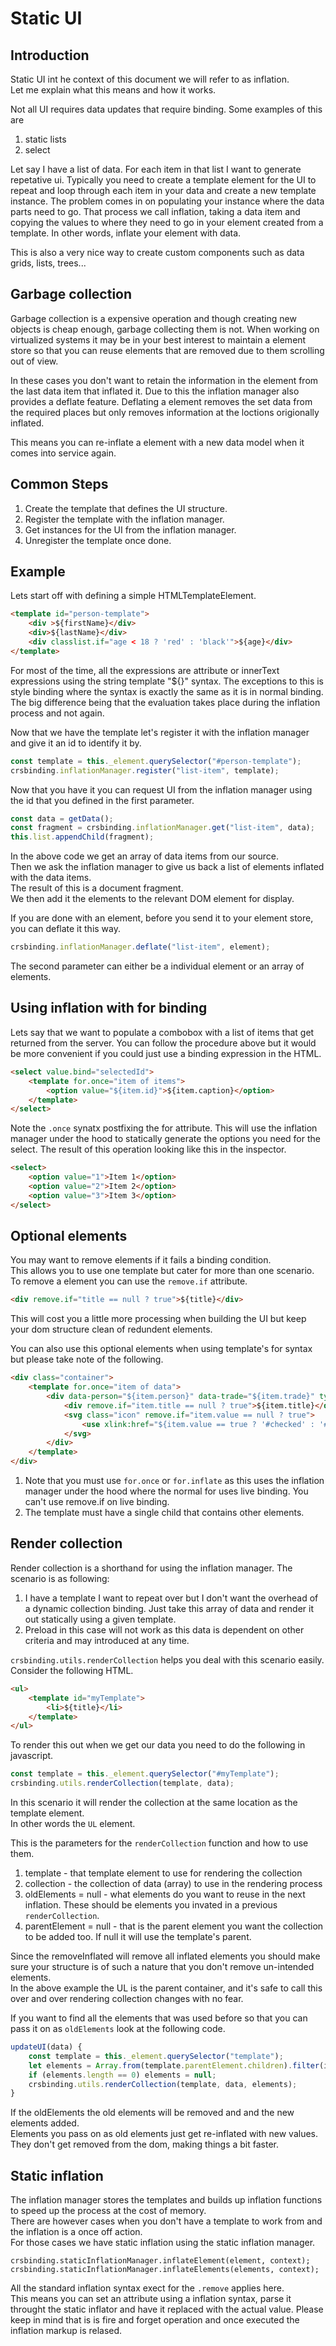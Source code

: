 # Static UI

## Introduction
Static UI int he context of this document we will refer to as inflation.  
Let me explain what this means and how it works.

Not all UI requires data updates that require binding.
Some examples of this are 

1. static lists
1. select

Let say I have a list of data. 
For each item in that list I want to generate repetative ui.
Typically you need to create a template element for the UI to repeat and loop through each item in your data and create a new template instance.
The problem comes in on populating your instance where the data parts need to go.
That process we call inflation, taking a data item and copying the values to where they need to go in your element created from a template.
In other words, inflate your element with data.

This is also a very nice way to create custom components such as data grids, lists, trees...

## Garbage collection
Garbage collection is a expensive operation and though creating new objects is cheap enough, garbage collecting them is not.
When working on virtualized systems it may be in your best interest to maintain a element store so that you can reuse elements that are removed due to them scrolling out of view.

In these cases you don't want to retain the information in the element from the last data item that inflated it.
Due to this the inflation manager also provides a deflate feature. 
Deflating a element removes the set data from the required places but only removes information at the loctions origionally inflated.

This means you can re-inflate a element with a new data model when it comes into service again.

## Common Steps

1. Create the template that defines the UI structure.
1. Register the template with the inflation manager.
1. Get instances for the UI from the inflation manager.
1. Unregister the template once done.

## Example

Lets start off with defining a simple HTMLTemplateElement.

```html
<template id="person-template">
    <div >${firstName}</div>
    <div>${lastName}</div>
    <div classlist.if="age < 18 ? 'red' : 'black'">${age}</div>
</template>
```

For most of the time, all the expressions are attribute or innerText expressions using the string template "${}" syntax.
The exceptions to this is style binding where the syntax is exactly the same as it is in normal binding.
The big difference being that the evaluation takes place during the inflation process and not again.

Now that we have the template let's register it with the inflation manager and give it an id to identify it by.

```js
const template = this._element.querySelector("#person-template");
crsbinding.inflationManager.register("list-item", template);
```

Now that you have it you can request UI from the inflation manager using the id that you defined in the first parameter.

```js
const data = getData();
const fragment = crsbinding.inflationManager.get("list-item", data);
this.list.appendChild(fragment);
```

In the above code we get an array of data items from our source.  
Then we ask the inflation manager to give us back a list of elements inflated with the data items.  
The result of this is a document fragment.  
We then add it the elements to the relevant DOM element for display.

If you are done with an element, before you send it to your element store, you can deflate it this way.

```js
crsbinding.inflationManager.deflate("list-item", element);
```

The second parameter can either be a individual element or an array of elements.

## Using inflation with for binding
Lets say that we want to populate a combobox with a list of items that get returned from the server.
You can follow the procedure above but it would be more convenient if you could just use a binding expression in the HTML.

```html
<select value.bind="selectedId">
    <template for.once="item of items">
        <option value="${item.id}">${item.caption}</option>
    </template>
</select>
```

Note the `.once` synatx postfixing the for attribute.
This will use the inflation manager under the hood to statically generate the options you need for the select.
The result of this operation looking like this in the inspector.

```html
<select>
    <option value="1">Item 1</option>    
    <option value="2">Item 2</option>
    <option value="3">Item 3</option>
</select>
```

## Optional elements
You may want to remove elements if it fails a binding condition.  
This allows you to use one template but cater for more than one scenario.  
To remove a element you can use the `remove.if` attribute.

```html
<div remove.if="title == null ? true">${title}</div>
```

This will cost you a little more processing when building the UI but keep your dom structure clean of redundent elements.

You can also use this optional elements when using template's for syntax but please take note of the following.

```html
<div class="container">
    <template for.once="item of data">
        <div data-person="${item.person}" data-trade="${item.trade}" type="${item.type}" value="${item.value}">
            <div remove.if="item.title == null ? true">${item.title}</div>
            <svg class="icon" remove.if="item.value == null ? true">
                <use xlink:href="${item.value == true ? '#checked' : '#unchecked'}" />
            </svg>
        </div>
    </template>
</div>
```

1. Note that you must use `for.once` or `for.inflate` as this uses the inflation manager under the hood where the normal for uses live binding. You can't use remove.if on live binding.
1. The template must have a single child that contains other elements.

## Render collection
Render collection is a shorthand for using the inflation manager.
The scenario is as following:

1. I have a template I want to repeat over but I don't want the overhead of a dynamic collection binding. Just take this array of data and render it out statically using a given template.
1. Preload in this case will not work as this data is dependent on other criteria and may introduced at any time.

`crsbinding.utils.renderCollection` helps you deal with this scenario easily.  
Consider the following HTML.

```html
<ul>
    <template id="myTemplate">
        <li>${title}</li>
    </template>
</ul>
```

To render this out when we get our data you need to do the following in javascript.

```js
const template = this._element.querySelector("#myTemplate");
crsbinding.utils.renderCollection(template, data);
```

In this scenario it will render the collection at the same location as the template element.  
In other words the `UL` element.

This is the parameters for the `renderCollection` function and how to use them.

1. template - that template element to use for rendering the collection
1. collection - the collection of data (array) to use in the rendering process
1. oldElements = null - what elements do you want to reuse in the next inflation. These should be elements you invated in a previous `renderCollection`.
1. parentElement = null - that is the parent element you want the collection to be added too. If null it will use the template's parent.

Since the removeInflated will remove all inflated elements you should make sure your structure is of such a nature that you don't remove un-intended elements.  
In the above example the UL is the parent container, and it's safe to call this over and over rendering collection changes with no fear.

If you want to find all the elements that was used before so that you can pass it on as `oldElements` look at the following code.

```js
updateUI(data) {
    const template = this._element.querySelector("template");
    let elements = Array.from(template.parentElement.children).filter(item => item.__inflated == true);
    if (elements.length == 0) elements = null;
    crsbinding.utils.renderCollection(template, data, elements);
}
```

If the oldElements the old elements will be removed and and the new elements added.  
Elements you pass on as old elements just get re-inflated with new values.   
They don't get removed from the dom, making things a bit faster.

## Static inflation

The inflation manager stores the templates and builds up inflation functions to speed up the process at the cost of memory.  
There are however cases when you don't have a template to work from and the inflation is a once off action.  
For those cases we have static inflation using the static inflation manager.

```
crsbinding.staticInflationManager.inflateElement(element, context);
crsbinding.staticInflationManager.inflateElements(elements, context);
```

All the standard inflation syntax exect for the `.remove` applies here.  
This means you can set an attribute using a inflation syntax, parse it throught the static inflator and have it replaced with the actual value.
Please keep in mind that is is fire and forget operation and once executed the inflation markup is relased.
